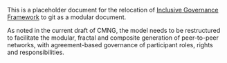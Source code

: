 This is a placeholder document for the relocation of [Inclusive Governance Framework](https://docs.google.com/document/d/1cU0557pbNOAI2eco2Ura3HXdxC2v-SJBWMHYaGMHMtA/edit?usp=sharing) to git as a modular document.  

As noted in the current draft of CMNG, the model needs to be restructured to facilitate the modular, fractal and composite generation of peer-to-peer networks, with agreement-based governance of participant roles, rights and responsibilities.

